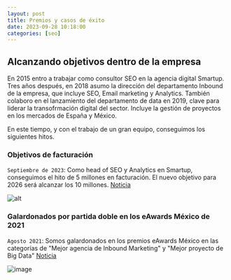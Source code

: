 ```yaml
---
layout: post
title: Premios y casos de éxito
date: 2023-09-28 10:18:00
categories: [seo]
---
```


## Alcanzando objetivos dentro de la empresa

En 2015 entro a trabajar como consultor SEO en la agencia digital Smartup. Tres años después, en 2018 asumo la dirección del departamento Inbound de la empresa, que incluye SEO, Email marketing y Analytics. También colaboro en el lanzamiento del departamento de data en 2019, clave para liderar la transofrmación digital del sector. Incluye la gestión de proyectos en los mercados de España y México.

En este tiempo, y con el trabajo de un gran equipo, conseguimos los siguientes hitos.

### Objetivos de facturación

`Septiembre de 2023`: Como head of SEO y Analytics en Smartup, conseguimos el hito de 5 millones en facturación. El nuevo objetivo para 2026 será alcanzar los 10 millones. [Noticia](https://www.europapress.es/comunicados/empresas-00908/noticia-comunicado-agencia-digital-smartup-consolida-seis-anos-crecimiento-superando-millones-facturacion-20230927173237.html)

![alt](https://i.imgur.com/P6K2MIx.png)

### Galardonados por partida doble en los eAwards México de 2021

`Agosto 2021`: Somos galardonados en los premios eAwards México en las categorías de "Mejor agencia de Inbound Marketing" y "Mejor proyecto de Big Data" [Noticia](https://www.the-eawards.mx/eawards-2018)

![image](https://github.com/Emirodgar/w-emirodgar-es-cv/assets/4302127/d6053aee-1666-465d-93a6-8b84fdf2dcfb)




